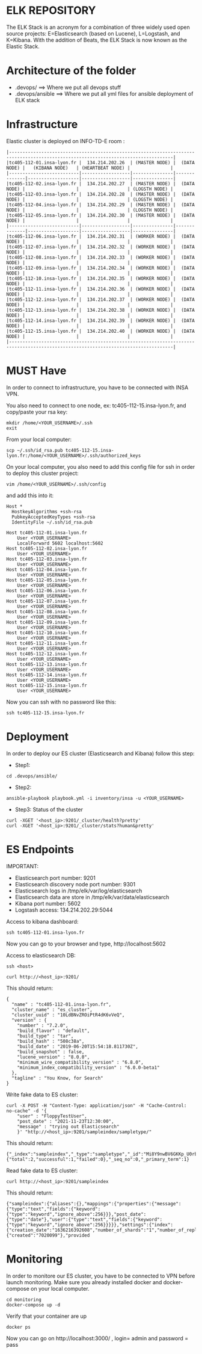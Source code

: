 # ELK REPOSITORY #
The ELK Stack is an acronym for a combination of three widely used open source projects: E=Elasticsearch (based on Lucene), L=Logstash, and K=Kibana. With the addition of Beats, the ELK Stack is now known as the Elastic Stack.

# Architecture of the folder #
 - .devops/ ==> Where we put all devops stuff
 - .devops/ansible ==> Where we put all yml files for ansible deployment of ELK stack

# Infrastructure #
Elastic cluster is deployed on INFO-TD-E room :

```
|-----------------------------------------------------------------------------------------------------------------------------------|
|tc405-112-01.insa-lyon.fr |  134.214.202.26  | (MASTER NODE) |  (DATA NODE) |   (KIBANA NODE)   | (HEARTBEAT NODE) |               |
|--------------------------|------------------|---------------|--------------|-------------------|------------------|---------------|
|tc405-112-02.insa-lyon.fr |  134.214.202.27  | (MASTER NODE) |  (DATA NODE) |                   |                  | (LOGSTH NODE) |
|tc405-112-03.insa-lyon.fr |  134.214.202.28  | (MASTER NODE) |  (DATA NODE) |                   |                  | (LOGSTH NODE) |
|tc405-112-04.insa-lyon.fr |  134.214.202.29  | (MASTER NODE) |  (DATA NODE) |                   |                  | (LOGSTH NODE) |
|tc405-112-05.insa-lyon.fr |  134.214.202.30  | (MASTER NODE) |  (DATA NODE) |                   |                  |               |
|--------------------------|------------------|---------------|--------------|-------------------|------------------|---------------|
|tc405-112-06.insa-lyon.fr |  134.214.202.31  | (WORKER NODE) |  (DATA NODE) |                   |                  |               |
|tc405-112-07.insa-lyon.fr |  134.214.202.32  | (WORKER NODE) |  (DATA NODE) |                   |                  |               |
|tc405-112-08.insa-lyon.fr |  134.214.202.33  | (WORKER NODE) |  (DATA NODE) |                   |                  |               |
|tc405-112-09.insa-lyon.fr |  134.214.202.34  | (WORKER NODE) |  (DATA NODE) |                   |                  |               |
|tc405-112-10.insa-lyon.fr |  134.214.202.35  | (WORKER NODE) |  (DATA NODE) |                   |                  |               |
|tc405-112-11.insa-lyon.fr |  134.214.202.36  | (WORKER NODE) |  (DATA NODE) |                   |                  |               |
|tc405-112-12.insa-lyon.fr |  134.214.202.37  | (WORKER NODE) |  (DATA NODE) |                   |                  |               |
|tc405-112-13.insa-lyon.fr |  134.214.202.38  | (WORKER NODE) |  (DATA NODE) |                   |                  |               |
|tc405-112-14.insa-lyon.fr |  134.214.202.39  | (WORKER NODE) |  (DATA NODE) |                   |                  |               |
|tc405-112-15.insa-lyon.fr |  134.214.202.40  | (WORKER NODE) |  (DATA NODE) |                   |                  |               |
|-----------------------------------------------------------------------------------------------------------------------------------|
```

# MUST Have #
In order to connect to infrastructure, you have to be connected with INSA VPN.

You also need to connect to one node, ex: tc405-112-15.insa-lyon.fr, and copy/paste your rsa key:
```
mkdir /home/<YOUR_USERNAME>/.ssh
exit
```
From your local computer:
```
scp ~/.ssh/id_rsa.pub tc405-112-15.insa-lyon.fr:/home/<YOUR_USERNAME>/.ssh/authorized_keys
```

On your local computer, you also need to add this config file for ssh in order to deploy this cluster project:
```
vim /home/<YOUR_USERNAME>/.ssh/config
```
and add this into it:
```
Host *
  HostkeyAlgorithms +ssh-rsa
  PubkeyAcceptedKeyTypes +ssh-rsa
  IdentityFile ~/.ssh/id_rsa.pub

Host tc405-112-01.insa-lyon.fr
    User <YOUR_USERNAME>
    LocalForward 5602 localhost:5602
Host tc405-112-02.insa-lyon.fr
    User <YOUR_USERNAME>
Host tc405-112-03.insa-lyon.fr
    User <YOUR_USERNAME>
Host tc405-112-04.insa-lyon.fr
    User <YOUR_USERNAME>
Host tc405-112-05.insa-lyon.fr
    User <YOUR_USERNAME>
Host tc405-112-06.insa-lyon.fr
    User <YOUR_USERNAME>
Host tc405-112-07.insa-lyon.fr
    User <YOUR_USERNAME>
Host tc405-112-08.insa-lyon.fr
    User <YOUR_USERNAME>
Host tc405-112-09.insa-lyon.fr
    User <YOUR_USERNAME>
Host tc405-112-10.insa-lyon.fr
    User <YOUR_USERNAME>
Host tc405-112-11.insa-lyon.fr
    User <YOUR_USERNAME>
Host tc405-112-12.insa-lyon.fr
    User <YOUR_USERNAME>
Host tc405-112-13.insa-lyon.fr
    User <YOUR_USERNAME>
Host tc405-112-14.insa-lyon.fr
    User <YOUR_USERNAME>
Host tc405-112-15.insa-lyon.fr
    User <YOUR_USERNAME>
```
Now you can ssh with no password like this:
```
ssh tc405-112-15.insa-lyon.fr
```
# Deployment #
In order to deploy our ES cluster (Elasticsearch and Kibana) follow this step:

- Step1:
```
cd .devops/ansible/
```
- Step2:
```
ansible-playbook playbook.yml -i inventory/insa -u <YOUR_USERNAME>
```
- Step3: Status of the cluster
```
curl -XGET '<host_ip>:9201/_cluster/health?pretty'
curl -XGET '<host_ip>:9201/_cluster/stats?human&pretty'
```

# ES Endpoints #
IMPORTANT:
- Elasticsearch port number: 9201
- Elasticsearch discovery node port number: 9301
- Elasticsearch logs in /tmp/elk/var/log/elasticsearch
- Elasticsearch data are store in /tmp/elk/var/data/elasticsearch
- Kibana port number: 5602
- Logstash access: 134.214.202.29:5044

Access to kibana dashboard:
```
ssh tc405-112-01.insa-lyon.fr
```
Now you can go to your browser and type, http://localhost:5602

Access to elasticsearch DB:
```
ssh <host>
```
```
curl http://<host_ip>:9201/
```
This should return:
```
{
  "name" : "tc405-112-01.insa-lyon.fr",
  "cluster_name" : "es_cluster",
  "cluster_uuid" : "10LdBNvZROiPtR4dK6vVeQ",
  "version" : {
    "number" : "7.2.0",
    "build_flavor" : "default",
    "build_type" : "tar",
    "build_hash" : "508c38a",
    "build_date" : "2019-06-20T15:54:18.811730Z",
    "build_snapshot" : false,
    "lucene_version" : "8.0.0",
    "minimum_wire_compatibility_version" : "6.8.0",
    "minimum_index_compatibility_version" : "6.0.0-beta1"
  },
  "tagline" : "You Know, for Search"
}
```
Write fake data to ES cluster:
```
curl -X POST -H "Content-Type: application/json" -H "Cache-Control: no-cache" -d '{
    "user" : "FloppyTestUser",
    "post_date" : "2021-11-23T12:30:00",
    "message" : "trying out Elasticsearch"
    }' "http://<host_ip>:9201/sampleindex/sampletype/"
```
This should return:
```
{"_index":"sampleindex","_type":"sampletype","_id":"Mi8Y9nwBV6GKKp_U0rbx","_version":1,"result":"created","_shards":{"total":2,"successful":1,"failed":0},"_seq_no":0,"_primary_term":1}
```
Read fake data to ES cluster:
```
curl http://<host_ip>:9201/sampleindex
```
This should return:
```
{"sampleindex":{"aliases":{},"mappings":{"properties":{"message":{"type":"text","fields":{"keyword":{"type":"keyword","ignore_above":256}}},"post_date":{"type":"date"},"user":{"type":"text","fields":{"keyword":{"type":"keyword","ignore_above":256}}}}},"settings":{"index":{"creation_date":"1636216392608","number_of_shards":"1","number_of_replicas":"1","uuid":"rG_yAsYeREKiefslzrJPiw","version":{"created":"7020099"},"provided
```

# Monitoring #
In order to monitore our ES cluster, you have to be connected to VPN before launch monitoring. Make sure you already installed docker and docker-compose on your local computer.
```
cd monitoring
docker-compose up -d
```
Verify that your container are up
```
docker ps
```
Now you can go on http://localhost:3000/ , login= admin and password = pass


